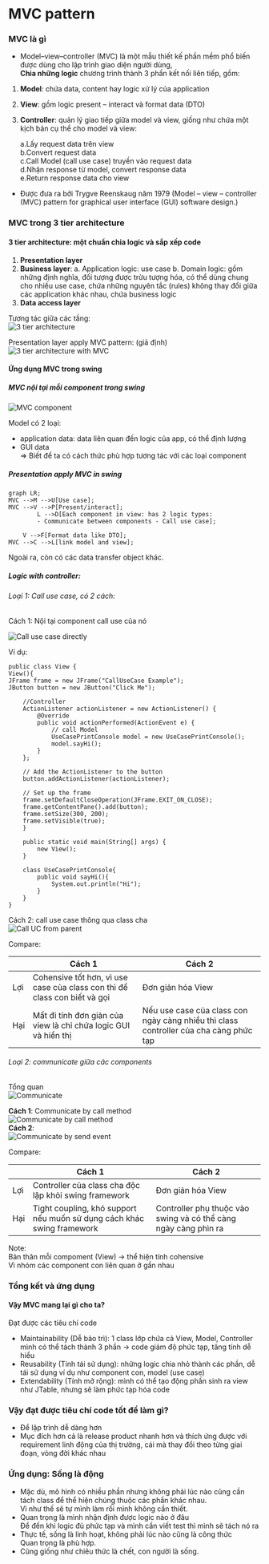 # MVC pattern  

### MVC là gì
- Model–view–controller (MVC) là một mẫu thiết kế phần mềm phổ biến được dùng cho lập trình giao diện người dùng,  
**Chia những logic** chương trình thành 3 phần kết nối liên tiếp, gồm:  

1. **Model**: chứa data, content hay logic xử lý của application  
2. **View**: gồm logic present – interact và format data (DTO)  
3. **Controller**: quản lý giao tiếp giữa model và view, giống như chứa một kịch bản cụ thể cho model và view:  

      a.Lấy request data trên view  
      b.Convert request data  
      c.Call Model (call use case) truyền vào request data  
      d.Nhận response từ model, convert response data  
      e.Return response data cho view   
- Được đưa ra bởi Trygve Reenskaug năm 1979 (Model – view – controller (MVC) pattern for graphical user interface (GUI) software design.)


### MVC trong 3 tier architecture

#### 3 tier architecture: một chuẩn chia logic và sắp xếp code
1.	**Presentation layer**
2.	**Business layer**:
      a.	Application logic: use case
      b.	Domain logic: gồm những định nghĩa, đối tượng được trừu tượng hóa, có thể dùng chung cho nhiều use case, chứa những nguyên tắc (rules) không thay đổi giữa các application khác nhau, chứa business logic
3.	**Data access layer**

Tương tác giữa các tầng:   
![3 tier architecture](images/3tier_architecture.svg)

Presentation layer apply MVC pattern:   (giả định)    
![3 tier architecture with MVC](images/MVCwithPresentation.svg)


#### Ứng dụng MVC trong swing   

##### MVC nội tại mỗi component trong swing  

![MVC component](images/MVC_Component.svg)  

Model có 2 loại:  
- application data: data liên quan đến logic của app, có thể định lượng  
- GUI data  
=> Biết để ta có cách thức phù hợp tương tác với các loại component


##### Presentation apply MVC in swing  

```mermaid
graph LR;
MVC -->M -->U[Use case];
MVC -->V -->P[Present/interact];
        L -->D[Each component in view: has 2 logic types: 
        - Communicate between components - Call use case];
        
    V -->F[Format data like DTO];
MVC -->C -->L[link model and view];

```  
Ngoài ra, còn có các data transfer object khác.

##### Logic with controller:

###### Loại 1: Call use case, có 2 cách:  
Cách 1: Nội tại component call use của nó  

![Call use case directly](images/MVC_callUseCase1.svg)

Ví dụ:

    public class View {
    View(){
    JFrame frame = new JFrame("CallUseCase Example");
    JButton button = new JButton("Click Me");

        //Controller
        ActionListener actionListener = new ActionListener() {
            @Override
            public void actionPerformed(ActionEvent e) {
                // call Model
                UseCasePrintConsole model = new UseCasePrintConsole();
                model.sayHi();
            }
        };

        // Add the ActionListener to the button
        button.addActionListener(actionListener);

        // Set up the frame
        frame.setDefaultCloseOperation(JFrame.EXIT_ON_CLOSE);
        frame.getContentPane().add(button);
        frame.setSize(300, 200);
        frame.setVisible(true);
        }
    
        public static void main(String[] args) {
            new View();
        }
    
        class UseCasePrintConsole{
            public void sayHi(){
                System.out.println("Hi");
            }
        }
    }

Cách 2: call use case thông qua class cha  
![Call UC from parent](images/MVCCallUC.svg)

Compare:

|      | Cách 1     | Cách 2 |  
| ------ | ----------- | ------------ | 
|  Lợi | Cohensive tốt hơn, vì use case của class con thì để class con biết và gọi | Đơn giản hóa View |  
| Hại  | Mất đi tính đơn giản của view là chỉ chứa logic GUI và hiển thị  | Nếu use case của class con ngày càng nhiều thì class controller của cha càng phức tạp  |  


###### Loại 2: communicate giữa các components
Tổng quan    
![Communicate](images/Communicate.svg)  

**Cách 1**: Communicate by call method   
![Communicate by call method](images/Communicate1.svg)  
**Cách 2**:  
![Communicate by send event](images/Communicate2.svg)  


Compare:

|      | Cách 1                                                                 | Cách 2                                                           |  
| ---- |------------------------------------------------------------------------|------------------------------------------------------------------| 
|  Lợi | Controller của class cha độc lập khỏi swing framework                  | Đơn giản hóa View                                                |  
| Hại  | Tight coupling, khó support nếu muốn sử dụng cách khác swing framework | Controller phụ thuộc vào swing và có thể càng ngày càng phìn ra  |  


Note:  
Bản thân mỗi compoment (View) -> thể hiện tính cohensive   
Vì nhóm các component con liên quan ở gần nhau


### Tổng kết và ứng dụng

#### Vậy MVC mang lại gì cho ta?  
Đạt được các tiêu chí code  
- Maintainability (Dễ bảo trì): 1 class lớp chứa cả View, Model, Controller mình có thể tách thành 3 phần -> code giảm độ phức tạp, tăng tính dễ hiểu
- Reusability (Tính tái sử dụng): những logic chia nhỏ thành các phần, dễ tái sử dụng ví dụ như component con, model (use case)
- Extendability (Tính mở rộng): mình có thể tạo động phần sinh ra view như JTable, nhưng sẽ làm phức tạp hóa code

### Vậy đạt được tiêu chí code tốt để làm gì?
- Để lập trình dễ dàng hơn
- Mục đích hơn cả là release product nhanh hơn và thích ứng được với requirement linh động của thị trường, cái mà thay đổi theo từng giai đoạn, vòng đời khác nhau  

### Ứng dụng: Sống là động
- Mặc dù, mô hình có nhiều phần nhưng không phải lúc nào cũng cần tách class để thể hiện chúng thuộc các phần khác nhau.  
Vì như thế sẽ tự mình làm rối mình không cần thiết.  
- Quan trọng là mình nhận định được logic nào ở đâu   
Để đến khi logic đủ phức tạp và mình cần viết test thì mình sẽ tách nó ra
- Thực tế, sống là linh hoạt, không phải lúc nào cũng là công thức  
Quan trọng là phù hợp.
- Cũng giống như chiêu thức là chết, con người là sống.


